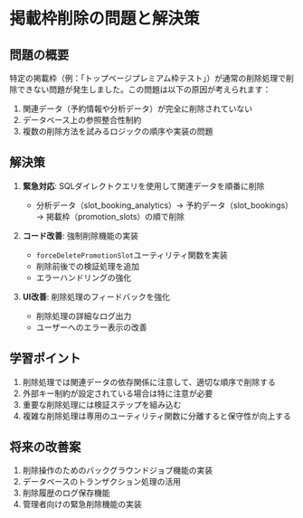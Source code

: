 # 掲載枠削除の問題と解決策

## 問題の概要

特定の掲載枠（例：「トップページプレミアム枠テスト」）が通常の削除処理で削除できない問題が発生しました。この問題は以下の原因が考えられます：

1. 関連データ（予約情報や分析データ）が完全に削除されていない
2. データベース上の参照整合性制約
3. 複数の削除方法を試みるロジックの順序や実装の問題

## 解決策

1. **緊急対応**: SQLダイレクトクエリを使用して関連データを順番に削除
   - 分析データ（slot_booking_analytics）→ 予約データ（slot_bookings）→ 掲載枠（promotion_slots）の順で削除

2. **コード改善**: 強制削除機能の実装
   - `forceDeletePromotionSlot`ユーティリティ関数を実装
   - 削除前後での検証処理を追加
   - エラーハンドリングの強化

3. **UI改善**: 削除処理のフィードバックを強化
   - 削除処理の詳細なログ出力
   - ユーザーへのエラー表示の改善

## 学習ポイント

1. 削除処理では関連データの依存関係に注意して、適切な順序で削除する
2. 外部キー制約が設定されている場合は特に注意が必要
3. 重要な削除処理には検証ステップを組み込む
4. 複雑な削除処理は専用のユーティリティ関数に分離すると保守性が向上する

## 将来の改善案

1. 削除操作のためのバックグラウンドジョブ機能の実装
2. データベースのトランザクション処理の活用
3. 削除履歴のログ保存機能
4. 管理者向けの緊急削除機能の実装